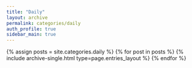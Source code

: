 ```yaml
---
title: "Daily"
layout: archive
permalink: categories/daily
auth_profile: true
sidebar_main: true
---
```

{% assign posts = site.categories.daily %}
{% for post in posts %} 
{% include archive-single.html type=page.entries_layout %} 
{% endfor %}